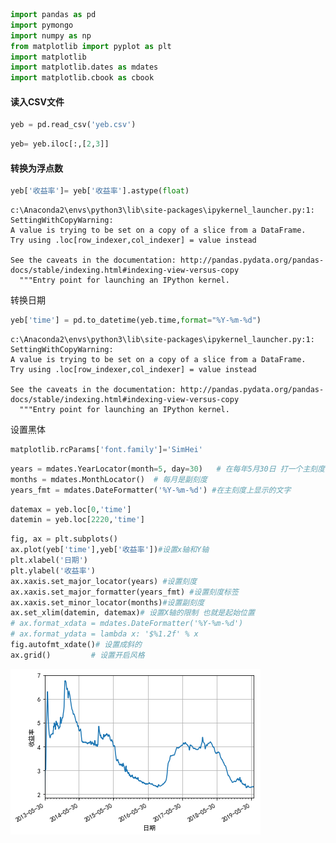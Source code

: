 

```python
import pandas as pd
import pymongo
import numpy as np
from matplotlib import pyplot as plt
import matplotlib
import matplotlib.dates as mdates
import matplotlib.cbook as cbook
```

#### 读入CSV文件


```python
yeb = pd.read_csv('yeb.csv')
```


```python
yeb= yeb.iloc[:,[2,3]]
```

#### 转换为浮点数


```python
yeb['收益率']= yeb['收益率'].astype(float)
```

    c:\Anaconda2\envs\python3\lib\site-packages\ipykernel_launcher.py:1: SettingWithCopyWarning: 
    A value is trying to be set on a copy of a slice from a DataFrame.
    Try using .loc[row_indexer,col_indexer] = value instead
    
    See the caveats in the documentation: http://pandas.pydata.org/pandas-docs/stable/indexing.html#indexing-view-versus-copy
      """Entry point for launching an IPython kernel.
    

转换日期


```python
yeb['time'] = pd.to_datetime(yeb.time,format="%Y-%m-%d")
```

    c:\Anaconda2\envs\python3\lib\site-packages\ipykernel_launcher.py:1: SettingWithCopyWarning: 
    A value is trying to be set on a copy of a slice from a DataFrame.
    Try using .loc[row_indexer,col_indexer] = value instead
    
    See the caveats in the documentation: http://pandas.pydata.org/pandas-docs/stable/indexing.html#indexing-view-versus-copy
      """Entry point for launching an IPython kernel.
    

设置黑体


```python
matplotlib.rcParams['font.family']='SimHei'
```


```python
years = mdates.YearLocator(month=5, day=30)   # 在每年5月30日 打一个主刻度
months = mdates.MonthLocator()  # 每月是副刻度
years_fmt = mdates.DateFormatter('%Y-%m-%d') #在主刻度上显示的文字
```


```python
datemax = yeb.loc[0,'time']
datemin = yeb.loc[2220,'time']
```


```python
fig, ax = plt.subplots()
ax.plot(yeb['time'],yeb['收益率'])#设置x轴和Y轴
plt.xlabel('日期')
plt.ylabel('收益率')
ax.xaxis.set_major_locator(years) #设置刻度
ax.xaxis.set_major_formatter(years_fmt) #设置刻度标签
ax.xaxis.set_minor_locator(months)#设置副刻度
ax.set_xlim(datemin, datemax)# 设置X轴的限制 也就是起始位置
# ax.format_xdata = mdates.DateFormatter('%Y-%m-%d')
# ax.format_ydata = lambda x: '$%1.2f' % x
fig.autofmt_xdate()# 设置成斜的
ax.grid()         # 设置开启风格
```


![png](output_12_0.png)

